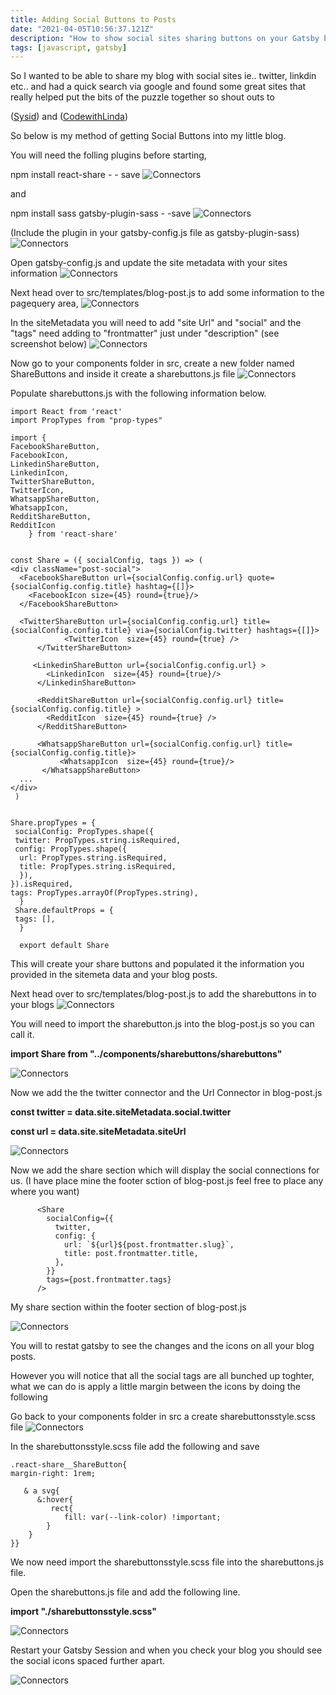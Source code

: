 ```yaml
---
title: Adding Social Buttons to Posts
date: "2021-04-05T10:56:37.121Z"
description: "How to show social sites sharing buttons on your Gatsby blog."
tags: [javascript, gatsby]
---
```


So I wanted to be able to share my blog with social sites ie.. twitter, linkdin etc.. and had a quick search via google and found some great sites that really helped put the bits of the puzzle together so shout outs to 

([Sysid](https://sysid.github.io/social_share/)) and ([CodewithLinda](https://www.codewithlinda.com/blog/social-share-buttons-with-react-share/))

So below is my method of getting Social Buttons into my little blog.

You will need the folling plugins before starting,

npm install react-share - - save
![Connectors](./Commandreactshare.png)

and

npm install sass gatsby-plugin-sass - -save
![Connectors](./CommandSass.png)

(Include the plugin in your gatsby-config.js file as gatsby-plugin-sass)
![Connectors](./gatsbypluginsass.png)

Open gatsby-config.js and update the site metadata with your sites information
![Connectors](./GatsbyconfigMetadata.png)

Next head over to src/templates/blog-post.js to add some information to the pagequery area, 
![Connectors](./blogpostjs.png)

In the siteMetadata you will need to add "site Url" and "social" and the "tags" need adding to "frontmatter" just under "description" (see screenshot below) 
![Connectors](./ExportMetadata.png)

Now go to your components folder in src, create a new folder named ShareButtons and inside it create a sharebuttons.js file
![Connectors](./sharebuttonsfile.png)

Populate sharebuttons.js with the following information below.

    import React from 'react'
    import PropTypes from "prop-types"

    import {
    FacebookShareButton,
    FacebookIcon,
    LinkedinShareButton,
    LinkedinIcon,
    TwitterShareButton,
    TwitterIcon,
    WhatsappShareButton,
    WhatsappIcon,
    RedditShareButton,
    RedditIcon
        } from 'react-share'


    const Share = ({ socialConfig, tags }) => (
    <div className="post-social">
      <FacebookShareButton url={socialConfig.config.url} quote={socialConfig.config.title} hashtag={[]}>
        <FacebookIcon size={45} round={true}/>
      </FacebookShareButton>

      <TwitterShareButton url={socialConfig.config.url} title={socialConfig.config.title} via={socialConfig.twitter} hashtags={[]}>
                <TwitterIcon  size={45} round={true} />
          </TwitterShareButton>

         <LinkedinShareButton url={socialConfig.config.url} >
            <LinkedinIcon  size={45} round={true}/>
          </LinkedinShareButton>

          <RedditShareButton url={socialConfig.config.url} title={socialConfig.config.title} >
            <RedditIcon  size={45} round={true} />
          </RedditShareButton>

          <WhatsappShareButton url={socialConfig.config.url} title={socialConfig.config.title}>
               <WhatsappIcon  size={45} round={true}/>
           </WhatsappShareButton>
      ...
    </div>
     )


    Share.propTypes = {
     socialConfig: PropTypes.shape({
     twitter: PropTypes.string.isRequired,
     config: PropTypes.shape({
      url: PropTypes.string.isRequired,
      title: PropTypes.string.isRequired,
      }),
    }).isRequired,
    tags: PropTypes.arrayOf(PropTypes.string),
      }
     Share.defaultProps = {
     tags: [],
      }

      export default Share

This will create your share buttons and populated it the information you provided in the sitemeta data and your blog posts.

Next head over to src/templates/blog-post.js to add the sharebuttons in to your blogs
![Connectors](./blogpostjs.png)

You will need to import the sharebutton.js into the blog-post.js so you can call it.

<strong> import Share from "../components/sharebuttons/sharebuttons" </Strong>

![Connectors](./ShareButtonImport.png)

Now we add the the twitter connector and the Url Connector in blog-post.js

<strong> const twitter = data.site.siteMetadata.social.twitter </strong>

<strong> const url = data.site.siteMetadata.siteUrl </strong>

![Connectors](./UrlAdded.png)

Now we add the share section which will display the social connections for us. (I have place mine the footer sction of blog-post.js feel free to place any where you want)

          <Share
            socialConfig={{
              twitter,
              config: {
                url: `${url}${post.frontmatter.slug}`,
                title: post.frontmatter.title,
              },
            }}
            tags={post.frontmatter.tags}
          />

My share section within the footer section of blog-post.js

![Connectors](./Share.png)

You will to restat gatsby to see the changes and the icons on all your blog posts.

However you will notice that all the social tags are all bunched up toghter, what we can do is apply a little margin between the icons by doing the following

Go back to your components folder in src a create sharebuttonsstyle.scss file
![Connectors](./sharebuttonsstyle.png)

In the sharebuttonsstyle.scss file add the following and save

    .react-share__ShareButton{
    margin-right: 1rem;

       & a svg{
          &:hover{
             rect{
                fill: var(--link-color) !important;
            }
        }
    }}


We now need import the sharebuttonsstyle.scss file into the sharebuttons.js file.

Open the sharebuttons.js file and add the following line.

<strong> import "./sharebuttonsstyle.scss" </strong>

![Connectors](./sharebuttonsstyleimport.png)

Restart your Gatsby Session and when you check your blog you should see the social icons spaced further apart.

![Connectors](./Socialbuttons.png)